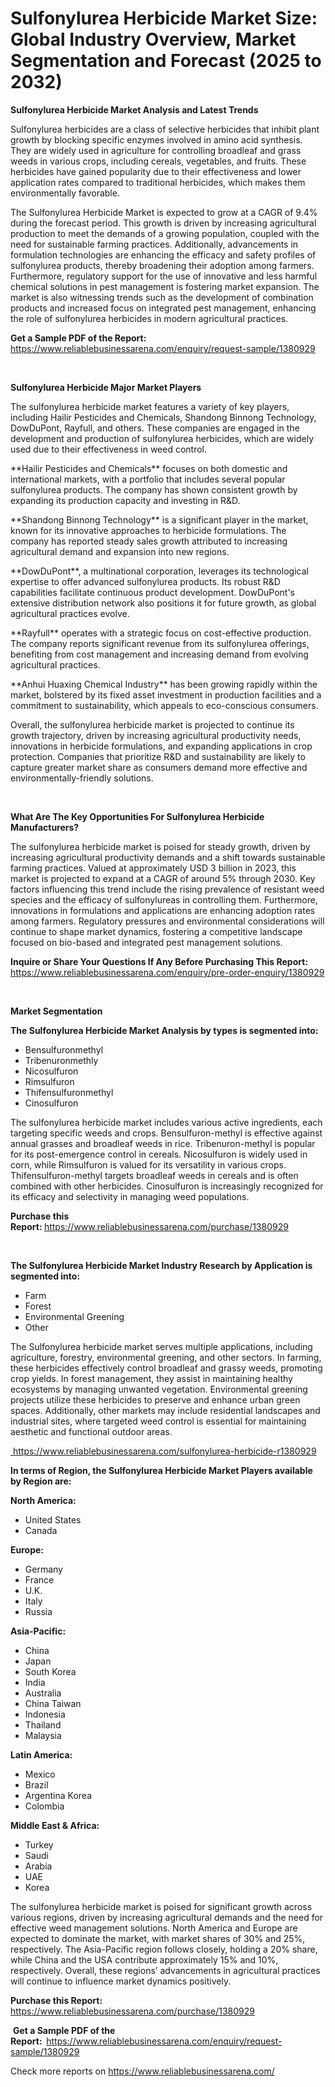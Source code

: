 <p><h1>Sulfonylurea Herbicide Market Size: Global Industry Overview, Market Segmentation and Forecast (2025 to 2032)</h1></p><p><strong>Sulfonylurea Herbicide Market Analysis and Latest Trends</strong></p>
<p><p>Sulfonylurea herbicides are a class of selective herbicides that inhibit plant growth by blocking specific enzymes involved in amino acid synthesis. They are widely used in agriculture for controlling broadleaf and grass weeds in various crops, including cereals, vegetables, and fruits. These herbicides have gained popularity due to their effectiveness and lower application rates compared to traditional herbicides, which makes them environmentally favorable.</p><p>The Sulfonylurea Herbicide Market is expected to grow at a CAGR of 9.4% during the forecast period. This growth is driven by increasing agricultural production to meet the demands of a growing population, coupled with the need for sustainable farming practices. Additionally, advancements in formulation technologies are enhancing the efficacy and safety profiles of sulfonylurea products, thereby broadening their adoption among farmers. Furthermore, regulatory support for the use of innovative and less harmful chemical solutions in pest management is fostering market expansion. The market is also witnessing trends such as the development of combination products and increased focus on integrated pest management, enhancing the role of sulfonylurea herbicides in modern agricultural practices.</p></p>
<p><strong>Get a Sample PDF of the Report:&nbsp;</strong> <a href="https://www.reliablebusinessarena.com/enquiry/request-sample/1380929?utm_campaign=2189&utm_medium=2&utm_source=Github&utm_content=ia&utm_term=02042025&utm_id=sulfonylurea-herbicide">https://www.reliablebusinessarena.com/enquiry/request-sample/1380929</a></p>
<p>&nbsp;</p>
<p><strong>Sulfonylurea Herbicide Major Market Players</strong></p>
<p><p>The sulfonylurea herbicide market features a variety of key players, including Hailir Pesticides and Chemicals, Shandong Binnong Technology, DowDuPont, Rayfull, and others. These companies are engaged in the development and production of sulfonylurea herbicides, which are widely used due to their effectiveness in weed control.</p><p>**Hailir Pesticides and Chemicals** focuses on both domestic and international markets, with a portfolio that includes several popular sulfonylurea products. The company has shown consistent growth by expanding its production capacity and investing in R&D. </p><p>**Shandong Binnong Technology** is a significant player in the market, known for its innovative approaches to herbicide formulations. The company has reported steady sales growth attributed to increasing agricultural demand and expansion into new regions.</p><p>**DowDuPont**, a multinational corporation, leverages its technological expertise to offer advanced sulfonylurea products. Its robust R&D capabilities facilitate continuous product development. DowDuPont's extensive distribution network also positions it for future growth, as global agricultural practices evolve.</p><p>**Rayfull** operates with a strategic focus on cost-effective production. The company reports significant revenue from its sulfonylurea offerings, benefiting from cost management and increasing demand from evolving agricultural practices.</p><p>**Anhui Huaxing Chemical Industry** has been growing rapidly within the market, bolstered by its fixed asset investment in production facilities and a commitment to sustainability, which appeals to eco-conscious consumers.</p><p>Overall, the sulfonylurea herbicide market is projected to continue its growth trajectory, driven by increasing agricultural productivity needs, innovations in herbicide formulations, and expanding applications in crop protection. Companies that prioritize R&D and sustainability are likely to capture greater market share as consumers demand more effective and environmentally-friendly solutions.</p></p>
<p>&nbsp;</p>
<p><strong>What Are The Key Opportunities For Sulfonylurea Herbicide Manufacturers?</strong></p>
<p><p>The sulfonylurea herbicide market is poised for steady growth, driven by increasing agricultural productivity demands and a shift towards sustainable farming practices. Valued at approximately USD 3 billion in 2023, this market is projected to expand at a CAGR of around 5% through 2030. Key factors influencing this trend include the rising prevalence of resistant weed species and the efficacy of sulfonylureas in controlling them. Furthermore, innovations in formulations and applications are enhancing adoption rates among farmers. Regulatory pressures and environmental considerations will continue to shape market dynamics, fostering a competitive landscape focused on bio-based and integrated pest management solutions.</p></p>
<p><strong>Inquire or Share Your Questions If Any Before Purchasing This Report:</strong> <a href="https://www.reliablebusinessarena.com/enquiry/pre-order-enquiry/1380929?utm_campaign=2189&utm_medium=2&utm_source=Github&utm_content=ia&utm_term=02042025&utm_id=sulfonylurea-herbicide">https://www.reliablebusinessarena.com/enquiry/pre-order-enquiry/1380929</a></p>
<p>&nbsp;</p>
<p><strong>Market Segmentation</strong></p>
<p><strong>The Sulfonylurea Herbicide Market Analysis by types is segmented into:</strong></p>
<p><ul><li>Bensulfuronmethyl</li><li>Tribenuronmethly</li><li>Nicosulfuron</li><li>Rimsulfuron</li><li>Thifensulfuronmethyl</li><li>Cinosulfuron</li></ul></p>
<p><p>The sulfonylurea herbicide market includes various active ingredients, each targeting specific weeds and crops. Bensulfuron-methyl is effective against annual grasses and broadleaf weeds in rice. Tribenuron-methyl is popular for its post-emergence control in cereals. Nicosulfuron is widely used in corn, while Rimsulfuron is valued for its versatility in various crops. Thifensulfuron-methyl targets broadleaf weeds in cereals and is often combined with other herbicides. Cinosulfuron is increasingly recognized for its efficacy and selectivity in managing weed populations.</p></p>
<p><strong>Purchase this Report:&nbsp;</strong><a href="https://www.reliablebusinessarena.com/purchase/1380929?utm_campaign=2189&utm_medium=2&utm_source=Github&utm_content=ia&utm_term=02042025&utm_id=sulfonylurea-herbicide">https://www.reliablebusinessarena.com/purchase/1380929</a></p>
<p>&nbsp;</p>
<p><strong>The Sulfonylurea Herbicide Market Industry Research by Application is segmented into:</strong></p>
<p><ul><li>Farm</li><li>Forest</li><li>Environmental Greening</li><li>Other</li></ul></p>
<p><p>The Sulfonylurea herbicide market serves multiple applications, including agriculture, forestry, environmental greening, and other sectors. In farming, these herbicides effectively control broadleaf and grassy weeds, promoting crop yields. In forest management, they assist in maintaining healthy ecosystems by managing unwanted vegetation. Environmental greening projects utilize these herbicides to preserve and enhance urban green spaces. Additionally, other markets may include residential landscapes and industrial sites, where targeted weed control is essential for maintaining aesthetic and functional outdoor areas.</p></p>
<p><a href="https://www.reliablebusinessarena.com/sulfonylurea-herbicide-r1380929?utm_campaign=2189&utm_medium=2&utm_source=Github&utm_content=ia&utm_term=02042025&utm_id=sulfonylurea-herbicide">&nbsp;https://www.reliablebusinessarena.com/sulfonylurea-herbicide-r1380929</a></p>
<p><strong>In terms of Region, the Sulfonylurea Herbicide Market Players available by Region are:</strong></p>
<p>
    <p> <strong> North America: </strong>
        <ul>
            <li>United States</li>
            <li>Canada</li>
        </ul>
        </p> 
    <p> <strong> Europe: </strong>
        <ul>
            <li>Germany</li>
            <li>France</li>
            <li>U.K.</li>
            <li>Italy</li>
            <li>Russia</li>
        </ul>
        </p> 
    <p> <strong> Asia-Pacific: </strong>
        <ul>
            <li>China</li>
            <li>Japan</li>
            <li>South Korea</li>
            <li>India</li>
            <li>Australia</li>
            <li>China Taiwan</li>
            <li>Indonesia</li>
            <li>Thailand</li>
            <li>Malaysia</li>
        </ul>
        </p> 
    <p> <strong> Latin America: </strong>
        <ul>
            <li>Mexico</li>
            <li>Brazil</li>
            <li>Argentina Korea</li>
            <li>Colombia</li>
        </ul>
        </p> 
    <p> <strong> Middle East & Africa: </strong>
        <ul>
            <li>Turkey</li>
            <li>Saudi</li>
            <li>Arabia</li>
            <li>UAE</li>
            <li>Korea</li>
        </ul>
    </p>
    </p>
<p><p>The sulfonylurea herbicide market is poised for significant growth across various regions, driven by increasing agricultural demands and the need for effective weed management solutions. North America and Europe are expected to dominate the market, with market shares of 30% and 25%, respectively. The Asia-Pacific region follows closely, holding a 20% share, while China and the USA contribute approximately 15% and 10%, respectively. Overall, these regions’ advancements in agricultural practices will continue to influence market dynamics positively.</p></p>
<p><strong>Purchase this Report: </strong><a href="https://www.reliablebusinessarena.com/purchase/1380929?utm_campaign=2189&utm_medium=2&utm_source=Github&utm_content=ia&utm_term=02042025&utm_id=sulfonylurea-herbicide">https://www.reliablebusinessarena.com/purchase/1380929</a></p>
<p>&nbsp;<strong>Get a Sample PDF of the Report:&nbsp;&nbsp;</strong><a href="https://www.reliablebusinessarena.com/enquiry/request-sample/1380929?utm_campaign=2189&utm_medium=2&utm_source=Github&utm_content=ia&utm_term=02042025&utm_id=sulfonylurea-herbicide">https://www.reliablebusinessarena.com/enquiry/request-sample/1380929</a></p>
<p><strong></strong></p>
<p>Check more reports on <a href="https://www.reliablebusinessarena.com/?utm_campaign=2189&utm_medium=2&utm_source=Github&utm_content=ia&utm_term=02042025&utm_id=sulfonylurea-herbicide">https://www.reliablebusinessarena.com/</a></p>